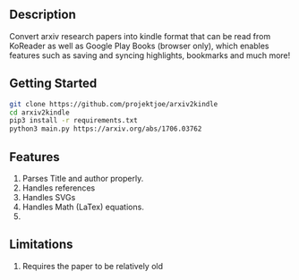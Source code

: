 ## Description
Convert arxiv research papers into kindle format that can be read from KoReader as well as Google Play Books (browser only), which enables features such as saving and syncing highlights, bookmarks and much more!

## Getting Started

```bash
git clone https://github.com/projektjoe/arxiv2kindle
cd arxiv2kindle
pip3 install -r requirements.txt
python3 main.py https://arxiv.org/abs/1706.03762
```
## Features
1. Parses Title and author properly.
2. Handles references
3. Handles SVGs
4. Handles Math (LaTex) equations.
5. 

## Limitations
1. Requires the paper to be relatively old 
